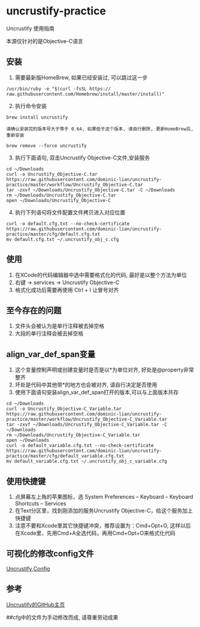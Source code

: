 # uncrustify-practice

Uncrustify 使用指南

本源仅针对的是Objective-C语言

## 安装

1. 需要最新版HomeBrew, 如果已经安装过, 可以跳过这一步
```
/usr/bin/ruby -e "$(curl -fsSL https:// raw.githubusercontent.com/Homebrew/install/master/install)"
```
2. 执行命令安装
```
brew install uncrustify
```
    请确认安装完的版本号大于等于 0.64, 如果低于这个版本, 请自行删除, 更新HomeBrew后, 重新安装
```
brew remove --force uncrustify
```

3. 执行下面语句, 双击Uncrustify Objective-C文件,安装服务
```
cd ~/Downloads
curl -o Uncrustify_Objective-C.tar https://raw.githubusercontent.com/dominic-lian/uncrustify-practice/master/workflow/Uncrustify_Objective-C.tar
tar -zxvf ~/Downloads/Uncrustify_Objective-C.tar -C ~/Downloads
rm ~/Downloads/Uncrustify_Objective-C.tar
open ~/Downloads/Uncrustify_Objective-C
```

4. 执行下列语句将文件配置文件拷贝进入对应位置
```
curl -o default.cfg.txt --no-check-certificate https://raw.githubusercontent.com/dominic-lian/uncrustify-practice/master/cfg/default.cfg.txt
mv default.cfg.txt ~/.uncrustify_obj_c.cfg
```

## 使用
1. 在XCode的代码编辑器中选中需要格式化的代码, 最好是以整个方法为单位
2. 右键 -> services -> Uncrustify Objective-C
3. 格式化成功后需要再使用 Ctrl + I 让冒号对齐

## 至今存在的问题
1. 文件头会被认为是单行注释被去掉空格
2. 大段的单行注释会被去掉空格

## align_var_def_span变量
1. 这个变量控制声明或创建变量时是否是以*为单位对齐, 好处是@property非常整齐
2. 坏处是代码中其他带*的地方也会被对齐, 请自行决定是否使用
3. 使用下面语句安装align_var_def_span打开的版本,可以与上面版本共存
```
cd ~/Downloads
curl -o Uncrustify_Objective-C_Variable.tar https://raw.githubusercontent.com/dominic-lian/uncrustify-practice/master/workflow/Uncrustify_Objective-C_Variable.tar
tar -zxvf ~/Downloads/Uncrustify_Objective-C_Variable.tar -C ~/Downloads
rm ~/Downloads/Uncrustify_Objective-C_Variable.tar
open ~/Downloads
curl -o default_variable.cfg.txt --no-check-certificate https://raw.githubusercontent.com/dominic-lian/uncrustify-practice/master/cfg/default_variable.cfg.txt
mv default_variable.cfg.txt ~/.uncrustify_obj_c_variable.cfg
```

## 使用快捷键
1. 点屏幕左上角的苹果图标，选 System Preferences – Keyboard – Keyboard Shortcuts – Services
2. 在Text分区里，找到刚添加的服务Uncrustify Objective-C，给这个服务加上快捷键
3. 注意不要和Xcode里其它快捷键冲突，推荐设置为：Cmd+Opt+O, 这样以后在Xcode里，先用Cmd+A全选代码，再用Cmd+Opt+O来格式化代码

## 可视化的修改config文件
[Uncrustify Config](https://cdanu.github.io/uncrustify_config_preview/index.html)


## 参考
[Uncrustify的GitHub主页](https://github.com/uncrustify/uncrustify)


##cfg中的文件为手动修改而成, 请尊重劳动成果

